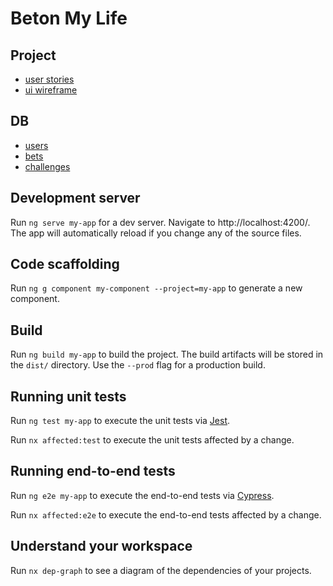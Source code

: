 # Beton My Life

## Project

- [user stories](https://docs.google.com/document/d/1EbOAMZjli7_XOO-_la1sdfmjK8Z7zDaVPo-xUccp8Q4/edit#heading=h.1gdayx1yx6m3)
- [ui wireframe](https://www.figma.com/file/viEhKGN6x0Y47CCfMsqWNT/Application-UI-Wireframes)

## DB

- [users](https://console.firebase.google.com/u/0/project/beton-my-life--users/database/beton-my-life--users/data)
- [bets](https://console.firebase.google.com/u/0/project/beton-my-life--bets/database/data)
- [challenges](https://console.firebase.google.com/u/0/project/beton-my-life--challenges/database/beton-my-life--challenges/data)

## Development server

Run `ng serve my-app` for a dev server. Navigate to http://localhost:4200/. The app will automatically reload if you change any of the source files.

## Code scaffolding

Run `ng g component my-component --project=my-app` to generate a new component.

## Build

Run `ng build my-app` to build the project. The build artifacts will be stored in the `dist/` directory. Use the `--prod` flag for a production build.

## Running unit tests

Run `ng test my-app` to execute the unit tests via [Jest](https://jestjs.io).

Run `nx affected:test` to execute the unit tests affected by a change.

## Running end-to-end tests

Run `ng e2e my-app` to execute the end-to-end tests via [Cypress](https://www.cypress.io).

Run `nx affected:e2e` to execute the end-to-end tests affected by a change.

## Understand your workspace

Run `nx dep-graph` to see a diagram of the dependencies of your projects.
